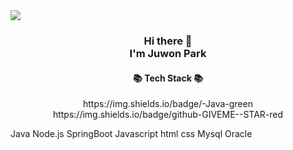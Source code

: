 <img src="https://capsule-render.vercel.app/api?type=slice&color=auto&height=300&section=header&text=ZuWon%20&fontSize=90&animation=twinkling" />

<div align=center>

  <h3>Hi there 👋 <br>
  I'm Juwon Park</h3>

  <h4>📚 Tech Stack 📚</h4>
  https://img.shields.io/badge/-Java-green
  https://img.shields.io/badge/github-GIVEME--STAR-red
  
</div>

Java
Node.js
SpringBoot
Javascript
html
css
Mysql
Oracle

